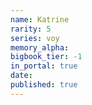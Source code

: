 ```yaml
---
name: Katrine
rarity: 5
series: voy
memory_alpha:
bigbook_tier: -1
in_portal: true
date:
published: true
---
```



